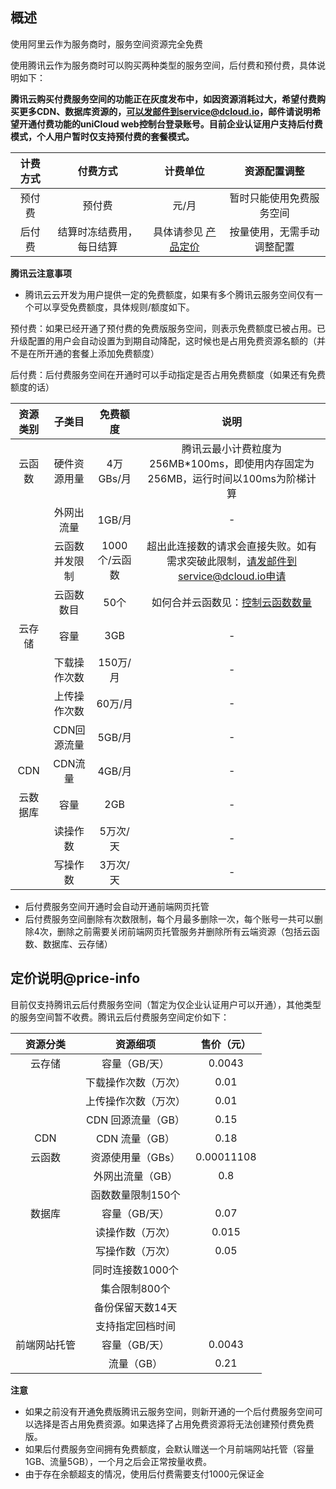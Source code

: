 ## 概述

使用阿里云作为服务商时，服务空间资源完全免费

使用腾讯云作为服务商时可以购买两种类型的服务空间，后付费和预付费，具体说明如下：

**腾讯云购买付费服务空间的功能正在灰度发布中，如因资源消耗过大，希望付费购买更多CDN、数据库资源的，可以发邮件到service@dcloud.io，邮件请说明希望开通付费功能的uniCloud web控制台登录账号。目前企业认证用户支持后付费模式，个人用户暂时仅支持预付费的套餐模式。**

|计费方式	|付费方式									|计费单位																								|资源配置调整								|
|:-:			|:-:											|:-:																										|:-:												|
|预付费		|预付费										|元/月																									|暂时只能使用免费服务空间		|
|后付费		|结算时冻结费用，每日结算	|具体请参见 [产品定价](uniCloud/price?id=price-info)	|按量使用，无需手动调整配置	|

**腾讯云注意事项**

- 腾讯云云开发为用户提供一定的免费额度，如果有多个腾讯云服务空间仅有一个可以享受免费额度，具体规则/额度如下。

预付费：如果已经开通了预付费的免费版服务空间，则表示免费额度已被占用。已升级配置的用户会自动设置为到期自动降配，这时候也是占用免费资源名额的（并不是在所开通的套餐上添加免费额度）

后付费：后付费服务空间在开通时可以手动指定是否占用免费额度（如果还有免费额度的话）

|资源类别	|子类目					|免费额度					|说明																																							|
|:-:			|:-:						|:-:					|:-:																																							|
|云函数		|硬件资源用量		|4万GBs/月		|腾讯云最小计费粒度为256MB*100ms，即使用内存固定为256MB，运行时间以100ms为阶梯计算|
|					|外网出流量			|1GB/月				|-																																								|
|					|云函数并发限制	|1000个/云函数|超出此连接数的请求会直接失败。如有需求突破此限制，请发邮件到service@dcloud.io申请|
|					|云函数数目			|50个					|如何合并云函数见：[控制云函数数量](uniCloud/faq?id=merge-functions)																													|
|云存储		|容量						|3GB					|-																																								|
|					|下载操作次数		|150万/月			|-																																								|
|					|上传操作次数		|60万/月			|-																																								|
|					|CDN回源流量		|5GB/月				|-																																								|
|CDN			|CDN流量				|4GB/月				|-																																								|
|云数据库	|容量						|2GB					|-																																								|
|					|读操作数				|5万次/天			|-																																								|
|					|写操作数				|3万次/天			|-																																								|

- 后付费服务空间开通时会自动开通前端网页托管
- 后付费服务空间删除有次数限制，每个月最多删除一次，每个账号一共可以删除4次，删除之前需要关闭前端网页托管服务并删除所有云端资源（包括云函数、数据库、云存储）

## 定价说明@price-info

目前仅支持腾讯云后付费服务空间（暂定为仅企业认证用户可以开通），其他类型的服务空间暂不收费。腾讯云后付费服务空间定价如下：

|资源分类			|资源细项							|售价（元）	|
|:-:					|:-:									|:-:				|
|云存储				|容量（GB/天）				|0.0043			|
|							|下载操作次数（万次）	|0.01				|
|							|上传操作次数（万次）	|0.01				|
|							|CDN 回源流量（GB）		|0.15				|
|CDN					|CDN 流量（GB）				|0.18				|
|云函数				|资源使用量（GBs）		|0.00011108	|
|							|外网出流量（GB）			|0.8				|
|							|函数数量限制150个		|						|
|数据库				|容量（GB/天）				|0.07				|
|							|读操作数（万次）			|0.015			|
|							|写操作数（万次）			|0.05				|
|							|同时连接数1000个			|						|
|							|集合限制800个				|						|
|							|备份保留天数14天			|						|
|							|支持指定回档时间			|						|
|前端网站托管	|容量（GB/天）				|0.0043			|
|							|流量（GB）						|0.21				|

**注意**

- 如果之前没有开通免费版腾讯云服务空间，则新开通的一个后付费服务空间可以选择是否占用免费资源。如果选择了占用免费资源将无法创建预付费免费版。
- 如果后付费服务空间拥有免费额度，会默认赠送一个月前端网站托管（容量1GB、流量5GB），一个月之后会正常按量收费。
- 由于存在余额超支的情况，使用后付费需要支付1000元保证金
